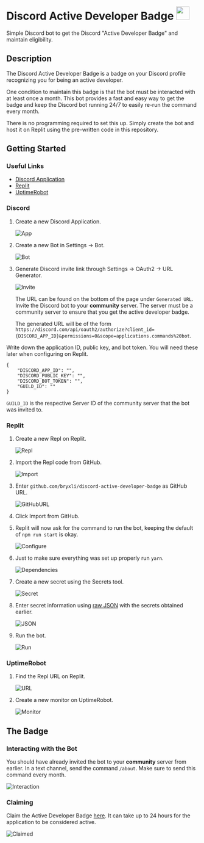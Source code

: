 # Discord Active Developer Badge <img src="public/badge.svg" width="35" height="35">

Simple Discord bot to get the Discord "Active Developer Badge" and maintain eligibility.


## Description

The Discord Active Developer Badge is a badge on your Discord profile recognizing you for being an active developer.

One condition to maintain this badge is that the bot must be interacted with at least once a month. This bot provides a fast and easy way to get the badge and keep the Discord bot running 24/7 to easily re-run the command every month.

There is no programming required to set this up. Simply create the bot and host it on Replit using the pre-written code in this repository.

## Getting Started

### Useful Links

* [Discord Application](https://discord.com/developers/applications)
* [Replit](https://replit.com/)
* [UptimeRobot](https://uptimerobot.com/dashboard?ref=website-header#mainDashboard)

### Discord

1. Create a new Discord Application.

    ![App](public/create_application.png)

2. Create a new Bot in Settings &rarr; Bot.

    ![Bot](public/create_bot.png)

3. Generate Discord invite link through Settings &rarr; OAuth2 &rarr; URL Generator.

    ![Invite](public/scopes.png)

    The URL can be found on the bottom of the page under `Generated URL`. Invite the Discord bot to your **community** server. The server must be a community server to ensure that you get the active developer badge.

    The generated URL will be of the form `https://discord.com/api/oauth2/authorize?client_id={DISCORD_APP_ID}&permissions=0&scope=applications.commands%20bot`.

Write down the application ID, public key, and bot token. You will need these later when configuring on Replit.
```
{
    "DISCORD_APP_ID": "",
    "DISCORD_PUBLIC_KEY": "",
    "DISCORD_BOT_TOKEN": "",
    "GUILD_ID": ""
}
```
`GUILD_ID` is the respective Server ID of the community server that the bot was invited to.

### Replit

1. Create a new Repl on Replit.

    ![Repl](public/create_repl.png)

2. Import the Repl code from GitHub.

    ![Import](public/import_from_github.png)

3. Enter `github.com/bryxli/discord-active-developer-badge` as GitHub URL.

    ![GitHubURL](public/enter_github_url.png)

4. Click Import from GitHub.

5. Replit will now ask for the command to run the bot, keeping the default of `npm run start` is okay.

    ![Configure](public/configure_run.png)

6. Just to make sure everything was set up properly run `yarn`.

    ![Dependencies](public/dependencies.png)

7. Create a new secret using the Secrets tool.

    ![Secret](public/secrets.png)

8. Enter secret information using [raw JSON](/secret.json) with the secrets obtained earlier.

    ![JSON](public/json.png)

9. Run the bot.

    ![Run](public/run.png)

### UptimeRobot

1. Find the Repl URL on Replit.

    ![URL](public/webview.png)

2. Create a new monitor on UptimeRobot.

    ![Monitor](public/new_monitor.png)

## The Badge

### Interacting with the Bot

You should have already invited the bot to your **community** server from earlier. In a text channel, send the command `/about`. Make sure to send this command every month.

![Interaction](public/interaction.png)

### Claiming

Claim the Active Developer Badge [here](https://discord.com/developers/active-developer). It can take up to 24 hours for the application to be considered active.

![Claimed](public/claimed.png)
